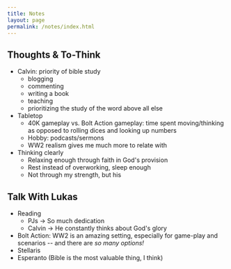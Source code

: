 ```yaml
---
title: Notes
layout: page
permalink: /notes/index.html
---
```

## Thoughts & To-Think

- Calvin: priority of bible study
	+ blogging
	+ commenting
	+ writing a book
	+ teaching
	+ prioritizing the study of the word above all else
- Tabletop
	+ 40K gameplay vs. Bolt Action gameplay: time spent moving/thinking as opposed to rolling dices and looking up numbers
	+ Hobby: podcasts/sermons
	+ WW2 realism gives me much more to relate with
- Thinking clearly
	+ Relaxing enough through faith in God's provision
	+ Rest instead of overworking, sleep enough
	+ Not through my strength, but his

## Talk With Lukas

- Reading
	+ PJs → So much dedication
	+ Calvin → He constantly thinks about God's glory
- Bolt Action: WW2 is an amazing setting, especially for game-play and scenarios -- and there are *so many options!*
- Stellaris
- Esperanto (Bible is the most valuable thing, I think)
